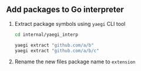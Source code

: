 ## Add packages to Go interpreter

1. Extract package symbols using `yaegi` CLI tool

	```bash
	cd internal/yaegi_interp
	```
	
	```bash
	yaegi extract "github.com/a/b"
	yaegi extract "github.com/a/b/c"
	```

2. Rename the new files package name to `extension`
